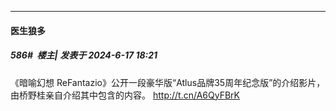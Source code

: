 ﻿
*****

####  医生狼多  
##### 586#         楼主| 发表于 2024-6-17 18:21

《暗喻幻想 ReFantazio》公开一段豪华版“Atlus品牌35周年纪念版”的介绍影片，由桥野桂亲自介绍其中包含的内容。 http://t.cn/A6QyFBrK ​​​

